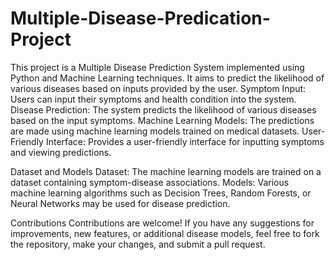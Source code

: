 # Multiple-Disease-Predication-Project
This project is a Multiple Disease Prediction System implemented using Python and Machine Learning techniques. It aims to predict the likelihood of various diseases based on inputs provided by the user.
Symptom Input: Users can input their symptoms and health condition into the system.
Disease Prediction: The system predicts the likelihood of various diseases based on the input symptoms.
Machine Learning Models: The predictions are made using machine learning models trained on medical datasets.
User-Friendly Interface: Provides a user-friendly interface for inputting symptoms and viewing predictions.

Dataset and Models
Dataset: The machine learning models are trained on a dataset containing symptom-disease associations.
Models: Various machine learning algorithms such as Decision Trees, Random Forests, or Neural Networks may be used for disease prediction.


Contributions
Contributions are welcome! If you have any suggestions for improvements, new features, or additional disease models, feel free to fork the repository, make your changes, and submit a pull request.
